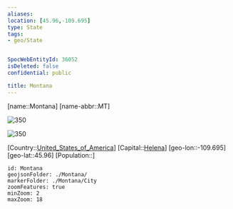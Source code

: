 ```yaml
---
aliases: 
location: [45.96,-109.695]
type: State
tags:
- geo/State


SpocWebEntityId: 36052
isDeleted: false
confidential: public

title: Montana
---
```

[name::Montana]
[name-abbr::MT]

![350](geo/Continent/North-America/United_States_of_America/Montana/Seal_of_Montana.svg)

![350](geo/Continent/North-America/United_States_of_America/Montana/Flag_of_Montana.svg)

[Country::[United_States_of_America](geo/Continent/North-America/United_States_of_America.md)]
[Capital::[Helena](geo/Continent/North-America/United_States_of_America/Montana/City/Helena.md)]
[geo-lon::-109.695]
[geo-lat::45.96]
[Population::]



```leaflet
id: Montana
geojsonFolder: ./Montana/
markerFolder: ./Montana/City
zoomFeatures: true 
minZoom: 2 
maxZoom: 18
```


